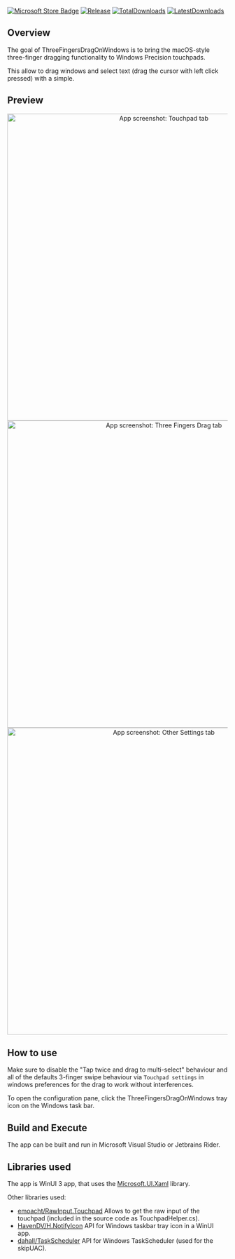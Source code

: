 [![Microsoft Store Badge](https://img.shields.io/badge/Microsoft%20Store-005FB8?logo=microsoftstore&logoColor=fff&style=flat)](https://apps.microsoft.com/detail/9MSX91WQCM2V?)
[![Release](https://img.shields.io/github/v/release/clementgre/ThreeFingersDragOnWindows?label=Download%20version)](https://github.com/clementgre/ThreeFingersDragOnWindows/releases/latest)
[![TotalDownloads](https://img.shields.io/github/downloads/clementgre/ThreeFingersDragOnWindows/total)](https://github.com/clementgre/ThreeFingersDragOnWindows/releases/latest)
[![LatestDownloads](https://img.shields.io/github/downloads/clementgre/ThreeFingersDragOnWindows/latest/total)](https://github.com/clementgre/ThreeFingersDragOnWindows/releases/latest)

## Overview

The goal of ThreeFingersDragOnWindows is to bring the macOS-style three-finger dragging functionality to Windows Precision touchpads.

This allow to drag windows and select text (drag the cursor with left click pressed) with a simple.

## Preview
<p align="center">
  <img src='https://raw.githubusercontent.com/ClementGre/ThreeFingersDragOnWindows/main/ThreeFingersDragOnWindows/Assets/Screenshot-1.png' alt="App screenshot: Touchpad tab" width='700'>
  <img src='https://raw.githubusercontent.com/ClementGre/ThreeFingersDragOnWindows/main/ThreeFingersDragOnWindows/Assets/Screenshot-2.png' alt="App screenshot: Three Fingers Drag tab" width='700'>
  <img src='https://raw.githubusercontent.com/ClementGre/ThreeFingersDragOnWindows/main/ThreeFingersDragOnWindows/Assets/Screenshot-3.png' alt="App screenshot: Other Settings tab" width='700'>
</p>


## How to use

Make sure to disable the "Tap twice and drag to multi-select" behaviour and all of the defaults 3-finger swipe behaviour
via ``Touchpad settings`` in windows preferences for the drag to work without interferences.

To open the configuration pane, click the ThreeFingersDragOnWindows tray icon on the Windows task bar.

## Build and Execute

The app can be built and run in Microsoft Visual Studio or Jetbrains Rider.

## Libraries used

The app is WinUI 3 app, that uses the [Microsoft.UI.Xaml](https://docs.microsoft.com/en-us/windows/apps/winui/winui3/) library.

Other libraries used:
- [emoacht/RawInput.Touchpad](https://github.com/emoacht/RawInput.Touchpad) Allows to get the raw input of the touchpad (included in the source code as TouchpadHelper.cs).
- [HavenDV/H.NotifyIcon](https://github.com/HavenDV/H.NotifyIcon) API for Windows taskbar tray icon in a WinUI app.
- [dahall/TaskScheduler](https://github.com/dahall/TaskScheduler) API for Windows TaskScheduler (used for the skipUAC).
